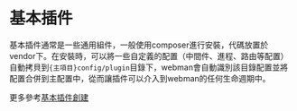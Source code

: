 # 基本插件

基本插件通常是一些通用組件，一般使用composer進行安裝，代碼放置於vendor下。在安裝時，可以將一些自定義的配置（中間件、進程、路由等配置）自動拷貝到`{主項目}config/plugin`目錄下，webman會自動識別該目錄配置並將配置合併到主配置中，從而讓插件可以介入到webman的任何生命週期中。


更多參考[基本插件創建](create.md)